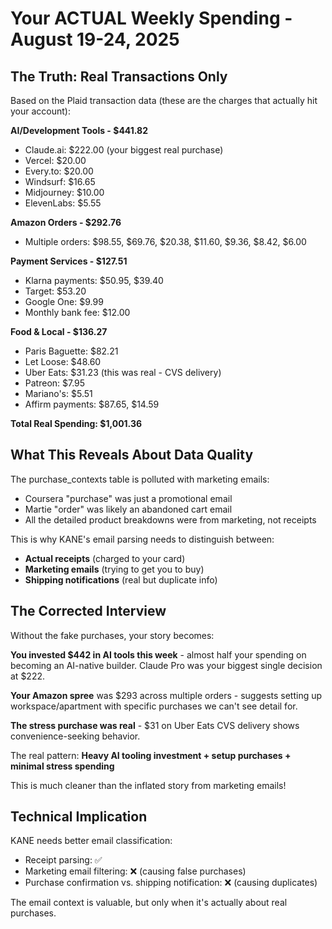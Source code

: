 # Your ACTUAL Weekly Spending - August 19-24, 2025

## The Truth: Real Transactions Only

Based on the Plaid transaction data (these are the charges that actually hit your account):

**AI/Development Tools - $441.82**
- Claude.ai: $222.00 (your biggest real purchase)
- Vercel: $20.00  
- Every.to: $20.00
- Windsurf: $16.65
- Midjourney: $10.00
- ElevenLabs: $5.55

**Amazon Orders - $292.76** 
- Multiple orders: $98.55, $69.76, $20.38, $11.60, $9.36, $8.42, $6.00

**Payment Services - $127.51**
- Klarna payments: $50.95, $39.40
- Target: $53.20
- Google One: $9.99
- Monthly bank fee: $12.00

**Food & Local - $136.27**
- Paris Baguette: $82.21
- Let Loose: $48.60
- Uber Eats: $31.23 (this was real - CVS delivery)
- Patreon: $7.95
- Mariano's: $5.51
- Affirm payments: $87.65, $14.59

**Total Real Spending: $1,001.36**

## What This Reveals About Data Quality

The purchase_contexts table is polluted with marketing emails:
- Coursera "purchase" was just a promotional email
- Martie "order" was likely an abandoned cart email
- All the detailed product breakdowns were from marketing, not receipts

This is why KANE's email parsing needs to distinguish between:
- **Actual receipts** (charged to your card)
- **Marketing emails** (trying to get you to buy)
- **Shipping notifications** (real but duplicate info)

## The Corrected Interview

Without the fake purchases, your story becomes:

**You invested $442 in AI tools this week** - almost half your spending on becoming an AI-native builder. Claude Pro was your biggest single decision at $222.

**Your Amazon spree** was $293 across multiple orders - suggests setting up workspace/apartment with specific purchases we can't see detail for.

**The stress purchase was real** - $31 on Uber Eats CVS delivery shows convenience-seeking behavior.

The real pattern: **Heavy AI tooling investment + setup purchases + minimal stress spending**

This is much cleaner than the inflated story from marketing emails!

## Technical Implication

KANE needs better email classification:
- Receipt parsing: ✅ 
- Marketing email filtering: ❌ (causing false purchases)
- Purchase confirmation vs. shipping notification: ❌ (causing duplicates)

The email context is valuable, but only when it's actually about real purchases.